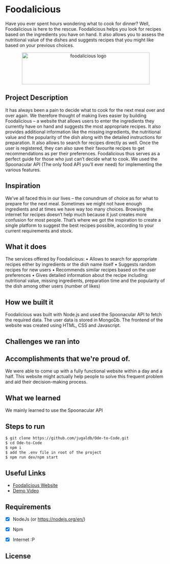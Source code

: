 # Foodalicious
Have you ever spent hours wondering what to cook for dinner? Well, Foodalicious is here to the rescue.
Foodalicious helps you look for recipes based on the ingredients you have on hand. It also allows you to assess the nutritional value of the dishes and suggests recipes that you might like based on your previous choices.  
<p align="center">
<a href="https://foodalicious.jugaldb.com/">
<img src="" width="400px" height="100px" alt="foodalicious logo"/>
</a>
</p>


## Project Description
It has always been a pain to decide what to cook for the next meal over and over again. We therefore thought of making lives easier by building Foodalicious – a website that allows users to enter the ingredients they currently have on hand and suggests the most appropriate recipes. It also provides additional information like the missing ingredients, the nutritional value and the popularity of the dish along with the detailed instructions for preparation. It also allows to search for recipes directly as well. Once the user is registered, they can also save their favourite recipes to get recommendations as per their preferences. Foodalicious thus serves as a perfect guide for those who just can’t decide what to cook.
We used the Spoonacular API (The only food API you’ll ever need) for implementing the various features.

## Inspiration
We’ve all faced this in our lives – the conundrum of choice as for what to prepare for the next meal. Sometimes we might not have enough ingredients and at times we have way too many choices. Browsing the internet for recipes doesn’t help much because it just creates more confusion for most people. That’s where we got the inspiration to create a single platform to suggest the best recipes possible, according to your current requirements and stock. 

## What it does

The services offered by Foodalicious: 
•	Allows to search for appropriate recipes either by ingredients or the dish name itself
•	Suggests random recipes for new users 
•	Recommends similar recipes based on the user preferences
•	Gives detailed information about the recipe including: nutritional value, missing ingredients, preparation time and the popularity of the dish among other users (number of likes)  

## How we built it
Foodalicious was built with Node.js and used the Spoonacular API to fetch the required data. The user data is stored in MongoDb. The frontend of the website was created using HTML, CSS and Javascript. 

## Challenges we ran into



## Accomplishments that we're proud of.
We were able to come up with a fully functional website within a day and a half. This website might actually help people to solve this frequent problem and aid their decision-making process. 

## What we learned
We mainly learned to use the Spoonacular API 

## Steps to run 
```bash
$ git clone https://github.com/jugaldb/Ode-to-Code.git
$ cd Ode-to-Code
$ npm i
$ add the .env file in root of the project
$ npm run dev/npm start
```

## Useful Links
- [Foodalicious Website]( https://foodalicious.jugaldb.com/)
- [Demo Video]()

## Requirements
-  [x] NodeJs (or https://nodejs.org/en/)
-  [x] Npm
-  [x] Internet :P 


## License

